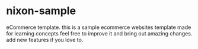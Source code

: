# nixon-sample
eCommerce template.
this is a sample ecommerce websites template made for learning concepts
feel free to improve it and bring out amazing changes.
add new features if you love to.
